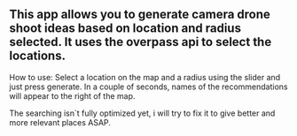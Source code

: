 ## This app allows you to generate camera drone shoot ideas based on location and radius selected. It uses the overpass api to select the locations.

How to use: Select a location on the map and a radius using the slider and just press generate. In a couple of seconds, names of the recommendations will appear to the right of the map.

The searching isn`t fully optimized yet, i will try to fix it to give better and more relevant places ASAP.
